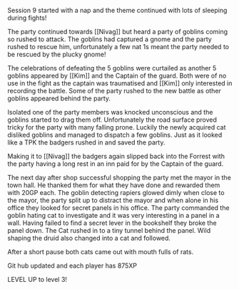Session 9 started with a nap and the theme continued with lots of sleeping during fights!

The party continued towards [[Nivag]] but heard a party of goblins coming so rushed to attack.  The goblins had captured a gnome and the party rushed to rescue him, unfortunately a few nat 1s meant the party needed to be rescued by the plucky gnome!

The celebrations of defeating the 5 goblins were curtailed as another 5 goblins appeared by [[Kim]] and the Captain of the guard.     Both were of no use in the fight as the captain was traumatised and [[Kim]] only interested in recording the battle.  Some of the party rushed to the new battle as other goblins appeared behind the party.

Isolated one of the party members was knocked unconscious and the goblins started to drag them off.    Unfortunately the road surface proved tricky for the party with many falling prone.  Luckily the newly acquired cat disliked goblins and managed to dispatch a few goblins.   Just as it looked like a TPK the badgers rushed in and saved the party.

Making it to [[Nivag]] the badgers again slipped back into the Forrest with the party having a long rest in an inn paid for by the Captain of the guard.

The next day after shop successful shopping the party met the mayor in the town hall.  He thanked them for what they have done and rewarded them with 20GP each.  The goblin detecting rapiers glowed dimly when close to the mayor,  the party split up to distract the mayor and when alone in his office they looked for secret panels in his office.   The party commanded the goblin hating cat to investigate and it was very interesting in a panel in a wall.  Having failed to find a secret lever in the bookshelf they broke the panel down.  The Cat rushed in to a tiny tunnel behind the panel.   Wild shaping the druid also changed into a cat and followed.

After a short pause both cats came out with mouth fulls of rats.

Git hub updated and each player has 875XP

LEVEL UP to level 3!

